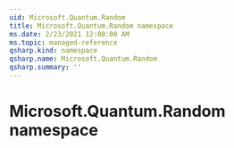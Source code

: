 ```yaml
---
uid: Microsoft.Quantum.Random
title: Microsoft.Quantum.Random namespace
ms.date: 2/23/2021 12:00:00 AM
ms.topic: managed-reference
qsharp.kind: namespace
qsharp.name: Microsoft.Quantum.Random
qsharp.summary: ''
---
```


# Microsoft.Quantum.Random namespace



